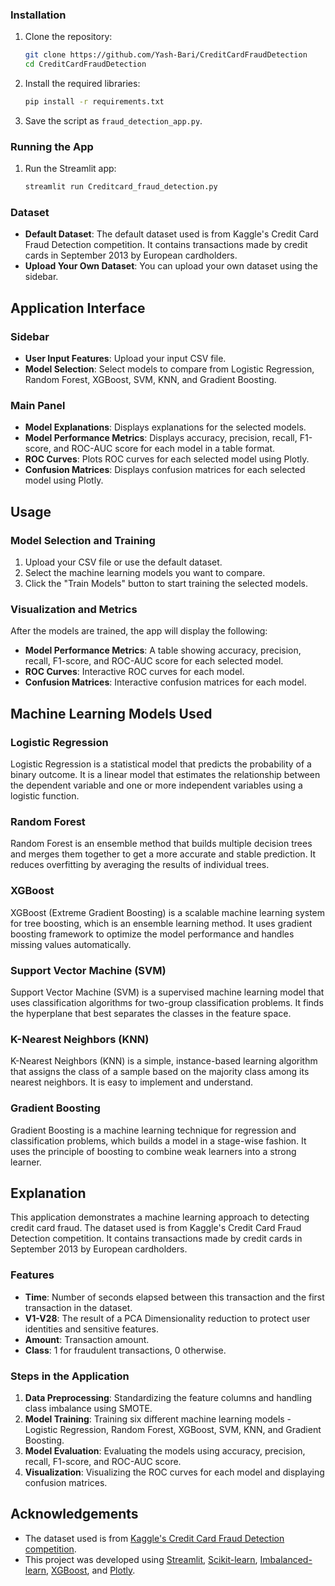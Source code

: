 ### Installation

1. Clone the repository:
   ```bash
   git clone https://github.com/Yash-Bari/CreditCardFraudDetection
   cd CreditCardFraudDetection
   ```

2. Install the required libraries:
   ```bash
   pip install -r requirements.txt
   ```

3. Save the script as `fraud_detection_app.py`.

### Running the App

1. Run the Streamlit app:
   ```bash
   streamlit run Creditcard_fraud_detection.py
   ```

### Dataset

- **Default Dataset**: The default dataset used is from Kaggle's Credit Card Fraud Detection competition. It contains transactions made by credit cards in September 2013 by European cardholders.
- **Upload Your Own Dataset**: You can upload your own dataset using the sidebar.

## Application Interface

### Sidebar

- **User Input Features**: Upload your input CSV file.
- **Model Selection**: Select models to compare from Logistic Regression, Random Forest, XGBoost, SVM, KNN, and Gradient Boosting.

### Main Panel

- **Model Explanations**: Displays explanations for the selected models.
- **Model Performance Metrics**: Displays accuracy, precision, recall, F1-score, and ROC-AUC score for each model in a table format.
- **ROC Curves**: Plots ROC curves for each selected model using Plotly.
- **Confusion Matrices**: Displays confusion matrices for each selected model using Plotly.

## Usage

### Model Selection and Training

1. Upload your CSV file or use the default dataset.
2. Select the machine learning models you want to compare.
3. Click the "Train Models" button to start training the selected models.

### Visualization and Metrics

After the models are trained, the app will display the following:
- **Model Performance Metrics**: A table showing accuracy, precision, recall, F1-score, and ROC-AUC score for each selected model.
- **ROC Curves**: Interactive ROC curves for each model.
- **Confusion Matrices**: Interactive confusion matrices for each model.

## Machine Learning Models Used

### Logistic Regression

Logistic Regression is a statistical model that predicts the probability of a binary outcome. It is a linear model that estimates the relationship between the dependent variable and one or more independent variables using a logistic function.

### Random Forest

Random Forest is an ensemble method that builds multiple decision trees and merges them together to get a more accurate and stable prediction. It reduces overfitting by averaging the results of individual trees.

### XGBoost

XGBoost (Extreme Gradient Boosting) is a scalable machine learning system for tree boosting, which is an ensemble learning method. It uses gradient boosting framework to optimize the model performance and handles missing values automatically.

### Support Vector Machine (SVM)

Support Vector Machine (SVM) is a supervised machine learning model that uses classification algorithms for two-group classification problems. It finds the hyperplane that best separates the classes in the feature space.

### K-Nearest Neighbors (KNN)

K-Nearest Neighbors (KNN) is a simple, instance-based learning algorithm that assigns the class of a sample based on the majority class among its nearest neighbors. It is easy to implement and understand.

### Gradient Boosting

Gradient Boosting is a machine learning technique for regression and classification problems, which builds a model in a stage-wise fashion. It uses the principle of boosting to combine weak learners into a strong learner.

## Explanation

This application demonstrates a machine learning approach to detecting credit card fraud. The dataset used is from Kaggle's Credit Card Fraud Detection competition. It contains transactions made by credit cards in September 2013 by European cardholders.

### Features

- **Time**: Number of seconds elapsed between this transaction and the first transaction in the dataset.
- **V1-V28**: The result of a PCA Dimensionality reduction to protect user identities and sensitive features.
- **Amount**: Transaction amount.
- **Class**: 1 for fraudulent transactions, 0 otherwise.

### Steps in the Application

1. **Data Preprocessing**: Standardizing the feature columns and handling class imbalance using SMOTE.
2. **Model Training**: Training six different machine learning models - Logistic Regression, Random Forest, XGBoost, SVM, KNN, and Gradient Boosting.
3. **Model Evaluation**: Evaluating the models using accuracy, precision, recall, F1-score, and ROC-AUC score.
4. **Visualization**: Visualizing the ROC curves for each model and displaying confusion matrices.

## Acknowledgements

- The dataset used is from [Kaggle's Credit Card Fraud Detection competition](https://www.kaggle.com/mlg-ulb/creditcardfraud).
- This project was developed using [Streamlit](https://streamlit.io/), [Scikit-learn](https://scikit-learn.org/), [Imbalanced-learn](https://imbalanced-learn.org/), [XGBoost](https://xgboost.readthedocs.io/), and [Plotly](https://plotly.com/).
